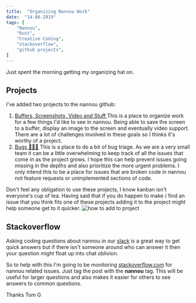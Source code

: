 ```yaml
---
title:  "Organizing Nannou Work"
date:  "14-06-2019"
tags: [
    "Nannou",
    "Rust",
    "Creative Coding",
    "stackoverflow",
    "github projects",
]
---
```

Just spent the morning getting my organizing hat on.

## Projects
I've added two projects to the nannou github:

1. [Buffers, Screenshots, Video and Stuff ](https://github.com/nannou-org/nannou/projects/2)
This is a place to organize work for a few things I'd like to see in nannou.
Being able to save the screen to a buffer, display an image to the screen and eventually video support.
There are a lot of challenges involved in these goals so I thinks it's worthy of a project.
2. [Bugs 🐛🐛🐛](https://github.com/nannou-org/nannou/projects/3)
This is a place to do a bit of bug triage. As we are a very small team it can be a little 
overwhelming to keep track of all the issues that come in as the project grows.
I hope this can help prevent issues going missing in the depths and also prioritize 
the more urgent problems.
I only intend this to be a place for issues that are broken code in nannou not 
feature requests or unimplemented sections of code.

Don't feel any obligation to use these projects, I know kanban isn't everyone's cup of tea.
Having said that if you do happen to make / find an issue that you think fits one of these projects
adding it to the project might help someone get to it quicker.
![how to add to project](add_to_project.png)

## Stackoverflow
Asking coding questions about nannou in our [slack](https://communityinviter.com/apps/nannou/nannou-slack) is a great way to get quick answers 
but if there isn't someone around who can answer it then your question might 
float up into chat oblivion.

So to help with this I'm going to be monitoring [stackoverflow.com](https://stackoverflow.com) 
for nannou related issues. Just tag the post with the __nannou__ tag.
This will be useful for larger questions and also makes it easier for others
to see answers to common questions.

Thanks
Tom G
